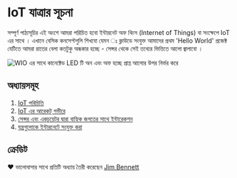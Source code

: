 # IoT যাত্রার সূচনা

সম্পূর্ণ পাঠ্যসূচির এই অংশে আমরা পরিচিত হবো ইন্টারনেট অফ থিংস (Internet of Things) বা সংক্ষেপে IoT এর সাথে । এখানে বেসিক কনসেপ্টগুলি শিখবো যেমন ঃ ক্লাউডে সংযুক্ত আমাদের প্রথম 'Hello World' প্রজেক্ট যেটিতে আমরা রাতের বেলা কতটুকু অন্ধকার হচ্ছে - সেন্সর থেকে সেই তথ্যের ভিত্তিতে আলো জ্বালাবো । 

![WIO এর সাথে কানেক্টেড LED টি অন এবং অফ হচ্ছে প্রাপ্ত আলোর উপর নির্ভর করে](../images/wio-running-assignment-1-1.gif)

## অধ্যায়সমূহ

1. [IoT পরিচিতি](lessons/1-introduction-to-iot/README.md)
1. [IoT এর আরেকটু গভীরে](lessons/2-deeper-dive/README.md)
1. [সেন্সর এবং একচুয়েটর দ্বারা বাহ্যিক জগতের সাথে ইন্টারেকশন ](lessons/3-sensors-and-actuators/README.md)
1. [যন্ত্রগুলোকে ইন্টারনেটে সংযুক্ত করা](lessons/4-connect-internet/README.md)

## ক্রেডিট

♥️ ভালোবাসার সাথে প্রতিটি অধ্যায় তৈরী করেছেন [Jim Bennett](https://GitHub.com/JimBobBennett)